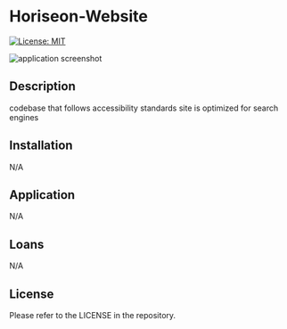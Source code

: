 # Horiseon-Website

[![License: MIT](https://img.shields.io/badge/License-MIT-yellow.svg)](https://opensource.org/licenses/MIT)

![application screenshot](created_readme/img.jpg)

## Description

codebase that follows accessibility standards
site is optimized for search engines

## Installation

N/A

## Application

N/A

## Loans

N/A

## License

Please refer to the LICENSE in the repository.
